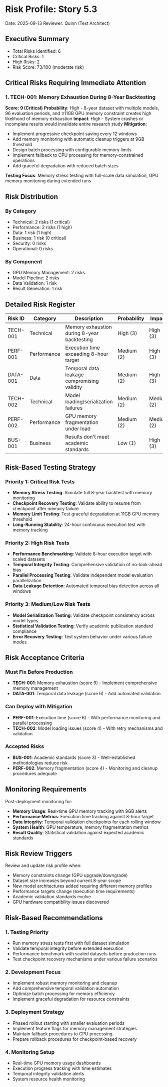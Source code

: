 # Risk Profile: Story 5.3

Date: 2025-09-13
Reviewer: Quinn (Test Architect)

## Executive Summary

- Total Risks Identified: 6
- Critical Risks: 1
- High Risks: 2
- Risk Score: 73/100 (moderate risk)

## Critical Risks Requiring Immediate Attention

### 1. TECH-001: Memory Exhaustion During 8-Year Backtesting

**Score: 9 (Critical)**
**Probability**: High - 8-year dataset with multiple models, 96 evaluation periods, and ≤11GB GPU memory constraint creates high likelihood of memory exhaustion
**Impact**: High - System crashes or incomplete results would invalidate entire research study
**Mitigation**:

- Implement progressive checkpoint saving every 12 windows
- Add memory monitoring with automatic cleanup triggers at 9GB threshold
- Design batch processing with configurable memory limits
- Implement fallback to CPU processing for memory-constrained operations
- Add graceful degradation with reduced batch sizes

**Testing Focus**: Memory stress testing with full-scale data simulation, GPU memory monitoring during extended runs

## Risk Distribution

### By Category

- Technical: 2 risks (1 critical)
- Performance: 2 risks (1 high)
- Data: 1 risk (1 high)
- Business: 1 risk (0 critical)
- Security: 0 risks
- Operational: 0 risks

### By Component

- GPU Memory Management: 2 risks
- Model Pipeline: 2 risks
- Data Validation: 1 risk
- Result Generation: 1 risk

## Detailed Risk Register

| Risk ID  | Category | Description                                    | Probability | Impact | Score | Priority |
| -------- | -------- | ---------------------------------------------- | ----------- | ------ | ----- | -------- |
| TECH-001 | Technical| Memory exhaustion during 8-year backtesting   | High (3)    | High (3) | 9   | Critical |
| PERF-001 | Performance| Execution time exceeding 8-hour target      | Medium (2)  | High (3) | 6   | High     |
| DATA-001 | Data     | Temporal data leakage compromising validity    | Medium (2)  | High (3) | 6   | High     |
| TECH-002 | Technical| Model loading/serialization failures          | Medium (2)  | Medium (2) | 4 | Medium   |
| PERF-002 | Performance| GPU memory fragmentation under load         | Medium (2)  | Medium (2) | 4 | Medium   |
| BUS-001  | Business | Results don't meet academic standards         | Low (1)     | High (3) | 3   | Low      |

## Risk-Based Testing Strategy

### Priority 1: Critical Risk Tests

- **Memory Stress Testing**: Simulate full 8-year backtest with memory monitoring
- **Checkpoint Recovery Testing**: Validate ability to resume from checkpoint after memory failure
- **Memory Limit Testing**: Test graceful degradation at 11GB GPU memory threshold
- **Long-Running Stability**: 24-hour continuous execution test with memory tracking

### Priority 2: High Risk Tests

- **Performance Benchmarking**: Validate 8-hour execution target with scaled datasets
- **Temporal Integrity Testing**: Comprehensive validation of no-look-ahead bias
- **Parallel Processing Testing**: Validate independent model evaluation parallelization
- **Data Leakage Detection**: Automated temporal bias detection across all windows

### Priority 3: Medium/Low Risk Tests

- **Model Serialization Testing**: Validate checkpoint consistency across model types
- **Statistical Validation Testing**: Verify academic publication standard compliance
- **Error Recovery Testing**: Test system behavior under various failure modes

## Risk Acceptance Criteria

### Must Fix Before Production

- **TECH-001**: Memory exhaustion (score 9) - Implement comprehensive memory management
- **DATA-001**: Temporal data leakage (score 6) - Add automated validation

### Can Deploy with Mitigation

- **PERF-001**: Execution time (score 6) - With performance monitoring and parallel processing
- **TECH-002**: Model loading issues (score 4) - With retry mechanisms and validation

### Accepted Risks

- **BUS-001**: Academic standards (score 3) - Well-established methodologies reduce risk
- **PERF-002**: Memory fragmentation (score 4) - Monitoring and cleanup procedures adequate

## Monitoring Requirements

Post-deployment monitoring for:

- **Memory Usage**: Real-time GPU memory tracking with 9GB alerts
- **Performance Metrics**: Execution time tracking against 8-hour target
- **Data Integrity**: Temporal validation checkpoints for each rolling window
- **System Health**: GPU temperature, memory fragmentation metrics
- **Result Quality**: Statistical validation against expected academic standards

## Risk Review Triggers

Review and update risk profile when:

- Memory constraints change (GPU upgrade/downgrade)
- Dataset size increases beyond current 8-year scope
- New model architectures added requiring different memory profiles
- Performance targets change (execution time requirements)
- Academic validation standards evolve
- GPU hardware compatibility issues discovered

## Risk-Based Recommendations

### 1. Testing Priority
- Run memory stress tests first with full dataset simulation
- Validate temporal integrity before extended execution
- Performance benchmark with scaled datasets before production runs
- Test checkpoint recovery mechanisms under various failure scenarios

### 2. Development Focus
- Implement robust memory monitoring and cleanup
- Add comprehensive temporal validation automation
- Optimize batch processing for memory efficiency
- Implement graceful degradation for resource constraints

### 3. Deployment Strategy
- Phased rollout starting with smaller evaluation periods
- Implement feature flags for memory management strategies
- Maintain fallback procedures to CPU processing
- Prepare rollback procedures for checkpoint-based recovery

### 4. Monitoring Setup
- Real-time GPU memory usage dashboards
- Execution progress tracking with time estimates
- Temporal integrity validation alerts
- System resource health monitoring